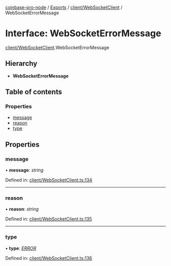 [coinbase-pro-node](../../README.md) / [Exports](../../modules.md) / [client/WebSocketClient](../../modules/client_websocketclient.md) / WebSocketErrorMessage

# Interface: WebSocketErrorMessage

[client/WebSocketClient](../../modules/client_websocketclient.md).WebSocketErrorMessage

## Hierarchy

- **WebSocketErrorMessage**

## Table of contents

### Properties

- [message](websocketclient.websocketerrormessage.md#message)
- [reason](websocketclient.websocketerrormessage.md#reason)
- [type](websocketclient.websocketerrormessage.md#type)

## Properties

### message

• **message**: _string_

Defined in: [client/WebSocketClient.ts:134](https://github.com/bennycode/coinbase-pro-node/blob/ac883aa/src/client/WebSocketClient.ts#L134)

---

### reason

• **reason**: _string_

Defined in: [client/WebSocketClient.ts:135](https://github.com/bennycode/coinbase-pro-node/blob/ac883aa/src/client/WebSocketClient.ts#L135)

---

### type

• **type**: [_ERROR_](../../enums/client/websocketclient.websocketresponsetype.md#error)

Defined in: [client/WebSocketClient.ts:136](https://github.com/bennycode/coinbase-pro-node/blob/ac883aa/src/client/WebSocketClient.ts#L136)
